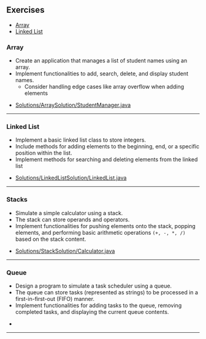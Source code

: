 ## Exercises
- [Array](#array)
- [Linked List](#linked-list)

### Array
* Create an application that manages a list of student
  names using an array.
* Implement functionalities to add, search, delete,
  and display student names.
  * Consider handling edge cases like array overflow
    when adding elements

- [Solutions/ArraySolution/StudentManager.java](Solutions/ArraySolution/StudentManager.java)

---

### Linked List
* Implement a basic linked list class to store integers.
* Include methods for adding elements to the beginning, end, or a specific
position within the list.
* Implement methods for searching and deleting elements from the linked list

- [Solutions/LinkedListSolution/LinkedList.java](Solutions/LinkedListSolution/LinkedList.java)

---

### Stacks
* Simulate a simple calculator using a stack.
* The stack can store operands and operators.
* Implement functionalities for pushing elements onto the stack, popping
elements, and performing basic arithmetic operations `(+, -, *, /)` based on the
stack content.

- [Solutions/StackSolution/Calculator.java](Solutions/StackSolution/Calculator.java)

---

### Queue
*  Design a program to simulate a task scheduler using a queue.
* The queue can store tasks (represented as strings) to be processed in a
 first-in-first-out (FIFO) manner.
* Implement functionalities for adding tasks to the queue, removing completed
   tasks, and displaying the current queue contents.

- []()
---







